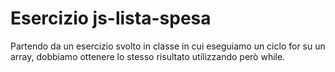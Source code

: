 # Esercizio js-lista-spesa

Partendo da un esercizio svolto in classe in cui eseguiamo un ciclo for su un array, dobbiamo ottenere lo stesso risultato utilizzando però while.